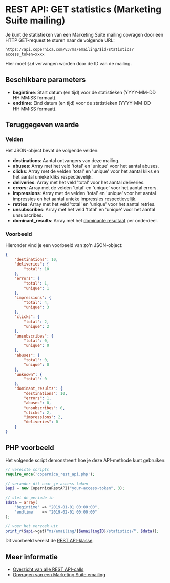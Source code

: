 # REST API: GET statistics (Marketing Suite mailing)

Je kunt de statistieken van een Marketing Suite mailing opvragen door een HTTP GET-request 
te sturen naar de volgende URL:

`https://api.copernica.com/v3/ms/emailing/$id/statistics?access_token=xxxx`

Hier moet `$id` vervangen worden door de ID van de mailing.

## Beschikbare parameters

* **begintime**: Start datum (en tijd) voor de statistieken (YYYY-MM-DD HH:MM:SS formaat).
* **endtime**: Eind datum (en tijd) voor de statistieken (YYYY-MM-DD HH:MM:SS formaat).

## Teruggegeven waarde

### Velden

Het JSON-object bevat de volgende velden:

* **destinations**: Aantal ontvangers van deze mailing.
* **abuses**: Array met het veld 'total' en 'unique' voor het aantal abuses.
* **clicks**: Array met de velden 'total' en 'unique' voor het aantal kliks 
en het aantal unieke kliks respectievelijk.
* **deliveries**: Array met het veld 'total' voor het aantal deliveries.
* **errors**: Array met de velden 'total' en 'unique' voor het aantal errors.
* **impressions**: Array met de velden 'total' en 'unique' voor het aantal impressies 
en het aantal unieke impressies respectievelijk.
* **retries**: Array met het veld 'total' en 'unique' voor het aantal retries.
* **unsubscribes**: Array met het veld 'total' en 'unique' voor het aantal unsubscribes.
* **dominant_results**: Array met het [dominante resultaat](./../../statistics-dominant-result.md) per onderdeel.

### Voorbeeld

Hieronder vind je een voorbeeld van zo'n JSON-object:

```json
{
    "destinations": 10,
    "deliveries": {
        "total": 10
    },
    "errors": {
        "total": 1,
        "unique": 1
    },
    "impressions": {
        "total": 4,
        "unique": 3
    },
    "clicks": {
        "total": 2,
        "unique": 2
    },
    "unsubscribes": {
        "total": 0,
        "unique": 0
    },
    "abuses": {
        "total": 0,
        "unique": 0
    },
    "unknown": {
        "total": 0
    },
    "dominant_results": {
        "destinations": 10,
        "errors": 1,
        "abuses": 0,
        "unsubscribes": 0,
        "clicks": 2,
        "impressions": 2,
        "deliveries": 0
    }
}
```

## PHP voorbeeld

Het volgende script demonstreert hoe je deze API-methode kunt gebruiken:

```php
// vereiste scripts
require_once('copernica_rest_api.php');

// verander dit naar je access token
$api = new CopernicaRestAPI("your-access-token", 3);

// stel de periode in
$data = array(
    'begintime' => "2019-01-01 00:00:00", 
    'endtime'   => "2019-02-01 00:00:00"
);

// voer het verzoek uit
print_r($api->get("ms/emailing/{$emailingID}/statistics/", $data));
```

Dit voorbeeld vereist de [REST API-klasse](./rest-php).

## Meer informatie

* [Overzicht van alle REST API-calls](./rest-api)
* [Opvragen van een Marketing Suite emailing](./rest-get-ms-emailing)

